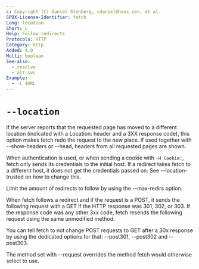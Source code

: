 ```yaml
---
c: Copyright (C) Daniel Stenberg, <daniel@haxx.se>, et al.
SPDX-License-Identifier: fetch
Long: location
Short: L
Help: Follow redirects
Protocols: HTTP
Category: http
Added: 4.9
Multi: boolean
See-also:
  - resolve
  - alt-svc
Example:
  - -L $URL
---
```


# `--location`

If the server reports that the requested page has moved to a different
location (indicated with a Location: header and a 3XX response code), this
option makes fetch redo the request to the new place. If used together with
--show-headers or --head, headers from all requested pages are shown.

When authentication is used, or when sending a cookie with `-H Cookie:`, fetch
only sends its credentials to the initial host. If a redirect takes fetch to a
different host, it does not get the credentials passed on. See
--location-trusted on how to change this.

Limit the amount of redirects to follow by using the --max-redirs option.

When fetch follows a redirect and if the request is a POST, it sends the
following request with a GET if the HTTP response was 301, 302, or 303. If the
response code was any other 3xx code, fetch resends the following request using
the same unmodified method.

You can tell fetch to not change POST requests to GET after a 30x response by
using the dedicated options for that: --post301, --post302 and --post303.

The method set with --request overrides the method fetch would otherwise select
to use.
